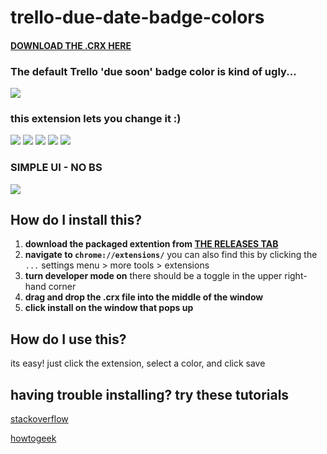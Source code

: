 # trello-due-date-badge-colors

#### [DOWNLOAD THE .CRX HERE](https://github.com/qwazwsx/trello-due-date-badge-colors/releases/edit/1)

### The default Trello 'due soon' badge color is kind of ugly...

![](https://i.imgur.com/G2Yc9TF.png)

### this extension lets you change it :)

![](https://i.imgur.com/SPKqhaw.png)
![](https://i.imgur.com/uzBKOGp.png)
![](https://i.imgur.com/wcxLNr9.png)
![](https://i.imgur.com/4RmAoA7.png)
![](https://i.imgur.com/yxgjtZx.png)

### SIMPLE UI - NO BS

![](https://i.imgur.com/tj0RcZO.png)


## How do I install this?

1. **download the packaged extention from [THE RELEASES TAB](https://github.com/qwazwsx/trello-due-date-badge-colors/releases/edit/1)**
2. **navigate to `chrome://extensions/`**
you can also find this by clicking the `...` settings menu > more tools > extensions
3. **turn developer mode on**
there should be a toggle in the upper right-hand corner
4. **drag and drop the .crx file into the middle of the window**
5. **click install on the window that pops up**



## How do I use this?

its easy! just click the extension, select a color, and click save


## having trouble installing? try these tutorials

[stackoverflow](https://stackoverflow.com/a/11879334)

[howtogeek](https://www.howtogeek.com/120743/how-to-install-extensions-from-outside-the-chrome-web-store/)
